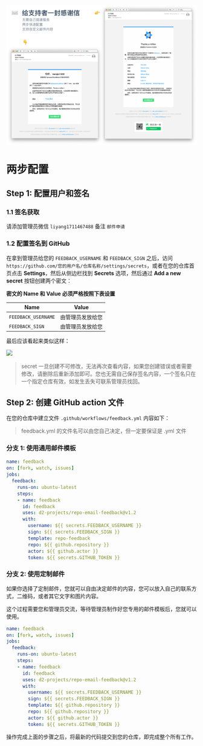 ![](https://raw.githubusercontent.com/d2-projects/repo-email-feedback/master/doc/image/banner.png)

# 两步配置

## Step 1: 配置用户和签名

### 1.1 签名获取

请添加管理员微信 `liyang1711467488` 备注 `邮件申请`

### 1.2 配置签名到 GitHub

在拿到管理员给您的 `FEEDBACK_USERNAME` 和 `FEEDBACK_SIGN` 之后，访问 `https://github.com/您的用户名/仓库名称/settings/secrets`，或者在您的仓库首页点击 **Settings**，然后从侧边栏找到 **Secrets** 选项，然后通过 **Add a new secret** 按钮创建两个密文：

**密文的 Name 和 Value 必须严格按照下表设置**

| Name | Value |
| --- | --- |
| `FEEDBACK_USERNAME` | 由管理员发放给您 |
| `FEEDBACK_SIGN` | 由管理员发放给您 |

最后应该看起来类似这样：

![](https://qiniucdn.fairyever.com/20191208114811.png)

> secret 一旦创建不可修改，无法再次查看内容，如果您创建错误或者需要修改，请删除后重新添加即可。您也无需自己保存签名内容，一个签名只在一个指定仓库有效，如发生丢失可联系管理员找回。

## Step 2: 创建 GitHub action 文件

在您的仓库中建立文件 `.github/workflows/feedback.yml` 内容如下：

> feedback.yml 的文件名可以由您自己决定，但一定要保证是 .yml 文件

### 分支 1: 使用通用邮件模板

``` yml
name: feedback
on: [fork, watch, issues]
jobs:
  feedback:
    runs-on: ubuntu-latest
    steps:
    - name: feedback
      id: feedback
      uses: d2-projects/repo-email-feedback@v1.2
      with:
        username: ${{ secrets.FEEDBACK_USERNAME }}
        sign: ${{ secrets.FEEDBACK_SIGN }}
        template: repo-feedback
        repo: ${{ github.repository }}
        actor: ${{ github.actor }}
        token: ${{ secrets.GITHUB_TOKEN }}
```

### 分支 2: 使用定制邮件

如果你选择了定制邮件，您就可以自由决定邮件的内容，您可以放入自己的联系方式，二维码，或者其它文字和图片内容。

这个过程需要您和管理员交流，等待管理员制作好您专用的邮件模板后，您就可以使用。

``` yml
name: feedback
on: [fork, watch, issues]
jobs:
  feedback:
    runs-on: ubuntu-latest
    steps:
    - name: feedback
      id: feedback
      uses: d2-projects/repo-email-feedback@v1.2
      with:
        username: ${{ secrets.FEEDBACK_USERNAME }}
        sign: ${{ secrets.FEEDBACK_SIGN }}
        template: ${{ github.repository }}
        repo: ${{ github.repository }}
        actor: ${{ github.actor }}
        token: ${{ secrets.GITHUB_TOKEN }}
```

操作完成上面的步骤之后，将最新的代码提交到您的仓库，即完成整个所有工作。
